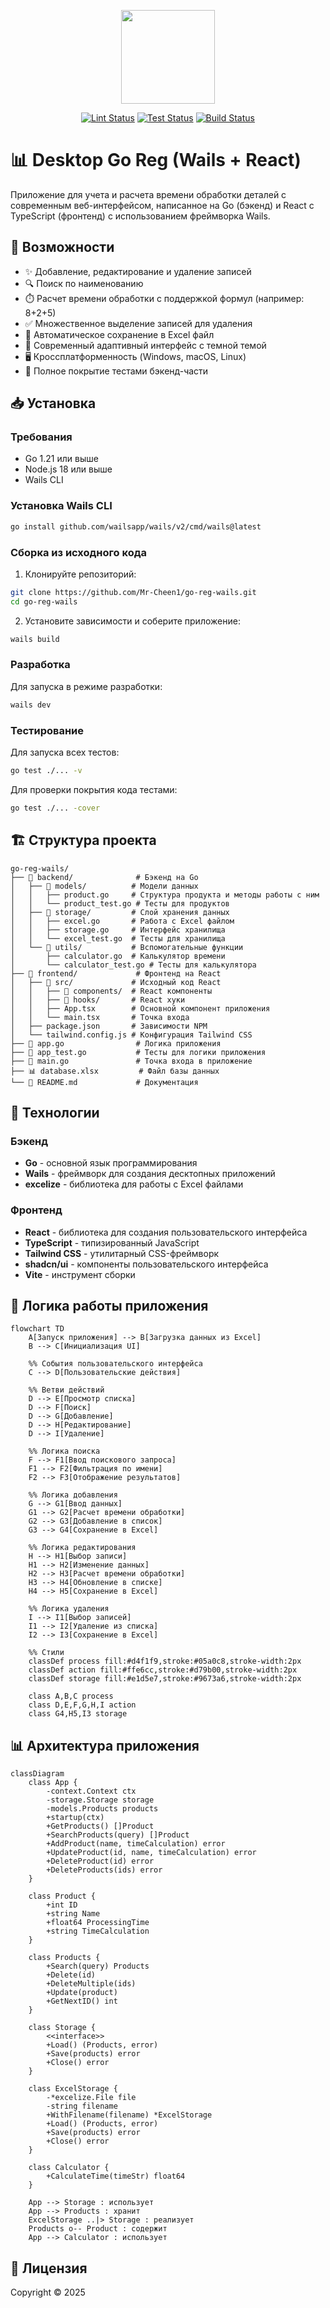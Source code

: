 <p align="center">
  <img src="frontend/src/assets/icon.png" width="150">
</p>

<p align="center">
  <a href="https://github.com/Mr-Cheen1/go-reg-wails/actions/workflows/lint.yml"><img src="https://github.com/Mr-Cheen1/go-reg-wails/actions/workflows/lint.yml/badge.svg" alt="Lint Status"/></a>
  <a href="https://github.com/Mr-Cheen1/go-reg-wails/actions/workflows/test.yml"><img src="https://github.com/Mr-Cheen1/go-reg-wails/actions/workflows/test.yml/badge.svg" alt="Test Status"/></a>
  <a href="https://github.com/Mr-Cheen1/go-reg-wails/actions/workflows/build.yml"><img src="https://github.com/Mr-Cheen1/go-reg-wails/actions/workflows/build.yml/badge.svg" alt="Build Status"/></a>
</p>

# 📊 Desktop Go Reg (Wails + React)

Приложение для учета и расчета времени обработки деталей с современным веб-интерфейсом, написанное на Go (бэкенд) и React с TypeScript (фронтенд) с использованием фреймворка Wails.

## 🚀 Возможности

- ✨ Добавление, редактирование и удаление записей
- 🔍 Поиск по наименованию
- ⏱️ Расчет времени обработки с поддержкой формул (например: 8+2+5)
- ✅ Множественное выделение записей для удаления
- 💾 Автоматическое сохранение в Excel файл
- 🎨 Современный адаптивный интерфейс с темной темой
- 🖥️ Кроссплатформенность (Windows, macOS, Linux)
- 🧪 Полное покрытие тестами бэкенд-части

## 📥 Установка

### Требования

- Go 1.21 или выше
- Node.js 18 или выше
- Wails CLI

### Установка Wails CLI

```bash
go install github.com/wailsapp/wails/v2/cmd/wails@latest
```

### Сборка из исходного кода

1. Клонируйте репозиторий:

```bash
git clone https://github.com/Mr-Cheen1/go-reg-wails.git
cd go-reg-wails
```

2. Установите зависимости и соберите приложение:

```bash
wails build
```

### Разработка

Для запуска в режиме разработки:

```bash
wails dev
```

### Тестирование

Для запуска всех тестов:

```bash
go test ./... -v
```

Для проверки покрытия кода тестами:

```bash
go test ./... -cover
```

## 🏗️ Структура проекта

```
go-reg-wails/
├── 📁 backend/              # Бэкенд на Go
│   ├── 📁 models/          # Модели данных
│   │   ├── product.go     # Структура продукта и методы работы с ним
│   │   └── product_test.go # Тесты для продуктов
│   ├── 📁 storage/         # Слой хранения данных
│   │   ├── excel.go       # Работа с Excel файлом
│   │   ├── storage.go     # Интерфейс хранилища
│   │   └── excel_test.go  # Тесты для хранилища
│   └── 📁 utils/           # Вспомогательные функции
│       ├── calculator.go  # Калькулятор времени
│       └── calculator_test.go # Тесты для калькулятора
├── 📁 frontend/             # Фронтенд на React
│   ├── 📁 src/             # Исходный код React
│   │   ├── 📁 components/  # React компоненты
│   │   ├── 📁 hooks/       # React хуки
│   │   ├── App.tsx        # Основной компонент приложения
│   │   └── main.tsx       # Точка входа
│   ├── package.json       # Зависимости NPM
│   └── tailwind.config.js # Конфигурация Tailwind CSS
├── 📝 app.go                # Логика приложения
├── 📝 app_test.go           # Тесты для логики приложения
├── 📝 main.go               # Точка входа в приложение
├── 📊 database.xlsx         # Файл базы данных
└── 📖 README.md             # Документация
```

## 🔧 Технологии

### Бэкенд

- **Go** - основной язык программирования
- **Wails** - фреймворк для создания десктопных приложений
- **excelize** - библиотека для работы с Excel файлами

### Фронтенд

- **React** - библиотека для создания пользовательского интерфейса
- **TypeScript** - типизированный JavaScript
- **Tailwind CSS** - утилитарный CSS-фреймворк
- **shadcn/ui** - компоненты пользовательского интерфейса
- **Vite** - инструмент сборки

## 🔄 Логика работы приложения

```mermaid
flowchart TD
    A[Запуск приложения] --> B[Загрузка данных из Excel]
    B --> C[Инициализация UI]
  
    %% События пользовательского интерфейса
    C --> D[Пользовательские действия]
  
    %% Ветви действий
    D --> E[Просмотр списка]
    D --> F[Поиск]
    D --> G[Добавление]
    D --> H[Редактирование]
    D --> I[Удаление]
  
    %% Логика поиска
    F --> F1[Ввод поискового запроса]
    F1 --> F2[Фильтрация по имени]
    F2 --> F3[Отображение результатов]
  
    %% Логика добавления
    G --> G1[Ввод данных]
    G1 --> G2[Расчет времени обработки]
    G2 --> G3[Добавление в список]
    G3 --> G4[Сохранение в Excel]
  
    %% Логика редактирования
    H --> H1[Выбор записи]
    H1 --> H2[Изменение данных]
    H2 --> H3[Расчет времени обработки]
    H3 --> H4[Обновление в списке]
    H4 --> H5[Сохранение в Excel]
  
    %% Логика удаления
    I --> I1[Выбор записей]
    I1 --> I2[Удаление из списка]
    I2 --> I3[Сохранение в Excel]
  
    %% Стили
    classDef process fill:#d4f1f9,stroke:#05a0c8,stroke-width:2px
    classDef action fill:#ffe6cc,stroke:#d79b00,stroke-width:2px
    classDef storage fill:#e1d5e7,stroke:#9673a6,stroke-width:2px
  
    class A,B,C process
    class D,E,F,G,H,I action
    class G4,H5,I3 storage
```

## 📊 Архитектура приложения

```mermaid
classDiagram
    class App {
        -context.Context ctx
        -storage.Storage storage
        -models.Products products
        +startup(ctx)
        +GetProducts() []Product
        +SearchProducts(query) []Product
        +AddProduct(name, timeCalculation) error
        +UpdateProduct(id, name, timeCalculation) error
        +DeleteProduct(id) error
        +DeleteProducts(ids) error
    }
  
    class Product {
        +int ID
        +string Name
        +float64 ProcessingTime
        +string TimeCalculation
    }
  
    class Products {
        +Search(query) Products
        +Delete(id)
        +DeleteMultiple(ids)
        +Update(product)
        +GetNextID() int
    }
  
    class Storage {
        <<interface>>
        +Load() (Products, error)
        +Save(products) error
        +Close() error
    }
  
    class ExcelStorage {
        -*excelize.File file
        -string filename
        +WithFilename(filename) *ExcelStorage
        +Load() (Products, error)
        +Save(products) error
        +Close() error
    }
  
    class Calculator {
        +CalculateTime(timeStr) float64
    }
  
    App --> Storage : использует
    App --> Products : хранит
    ExcelStorage ..|> Storage : реализует
    Products o-- Product : содержит
    App --> Calculator : использует
```

## 📝 Лицензия

Copyright © 2025
